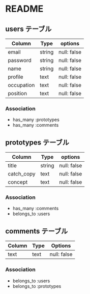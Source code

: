 # README

## users テーブル

| Column     | Type   | options     |
| ---------- | -------| ------------|
| email      | string | null: false |
| password   | string | null: false |
| name       | string | null: false |
| profile    | text   | null: false |
| occupation | text   | null: false |
| position   | text   | null: false |

### Association

- has_many :prototypes
- has_many :comments

## prototypes テーブル

| Column     | Type   | options     |
| ---------- | ------ | ----------- |
| title      | string | null: false |
| catch_copy | text   | null: false |
| concept    | text   | null: false | 

### Association

- has_many :comments
- belongs_to :users

## comments テーブル

| Column | Type  | Options     |
| ------ | ----- | ----------- |
| text   | text  | null: false |

### Association

- belongs_to :users
- belongs_to :prototypes